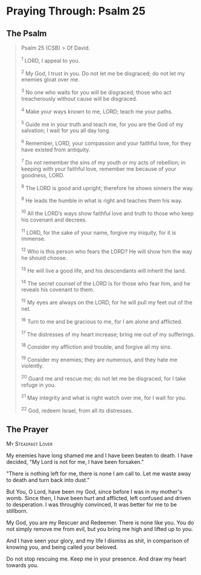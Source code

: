 # Praying Through: Psalm 25

## The Psalm

>Psalm 25 (CSB)  >
><sup></sup> Of David. 
>
><sup>1</sup> LORD, I appeal to you. 
>
><sup>2</sup> My God, I trust in you. Do not let me be disgraced; do not let my enemies gloat over me. 
>
><sup>3</sup> No one who waits for you will be disgraced; those who act treacherously without cause will be disgraced. 
>
><sup>4</sup> Make your ways known to me, LORD; teach me your paths. 
>
><sup>5</sup> Guide me in your truth and teach me, for you are the God of my salvation; I wait for you all day long. 
>
><sup>6</sup> Remember, LORD, your compassion and your faithful love, for they have existed from antiquity. 
>
><sup>7</sup> Do not remember the sins of my youth or my acts of rebellion; in keeping with your faithful love, remember me because of your goodness, LORD. 
>
><sup>8</sup> The LORD is good and upright; therefore he shows sinners the way. 
>
><sup>9</sup> He leads the humble in what is right and teaches them his way. 
>
><sup>10</sup> All the LORD’s ways show faithful love and truth to those who keep his covenant and decrees. 
>
><sup>11</sup> LORD, for the sake of your name, forgive my iniquity, for it is immense. 
>
><sup>12</sup> Who is this person who fears the LORD? He will show him the way he should choose. 
>
><sup>13</sup> He will live a good life, and his descendants will inherit the land. 
>
><sup>14</sup> The secret counsel of the LORD is for those who fear him, and he reveals his covenant to them. 
>
><sup>15</sup> My eyes are always on the LORD, for he will pull my feet out of the net. 
>
><sup>16</sup> Turn to me and be gracious to me, for I am alone and afflicted. 
>
><sup>17</sup> The distresses of my heart increase; bring me out of my sufferings. 
>
><sup>18</sup> Consider my affliction and trouble, and forgive all my sins. 
>
><sup>19</sup> Consider my enemies; they are numerous, and they hate me violently. 
>
><sup>20</sup> Guard me and rescue me; do not let me be disgraced, for I take refuge in you. 
>
><sup>21</sup> May integrity and what is right watch over me, for I wait for you. 
>
><sup>22</sup> God, redeem Israel, from all its distresses.

## The Prayer

<div style="font-variant: small-caps;">My Steadfast Lover</div>


My enemies have long shamed me
  and I have been beaten to death.
  I have decided, "My Lord is not for me,
  I have been forsaken."

"There is nothing left for me,
  there is none I am call to.
  Let me waste away to death
  and turn back into dust."

But You, O Lord, have been my God,
  since before I was in my mother's womb.
  Since then, I have been hurt and afflicted,
  left confused and driven to desperation.
  I was throughly convinced,
  It was better for me to be stillborn.

My God, you are my Rescuer and Redeemer.
  There is none like you.
  You do not simply remove me from evil,
  but you bring me high and lifted up to you.

And I have seen your glory,
  and my life I dismiss as shit,
  in comparison of knowing you,
  and being called your beloved.

Do not stop rescuing me.
  Keep me in your presence.
  And draw my heart towards you.


